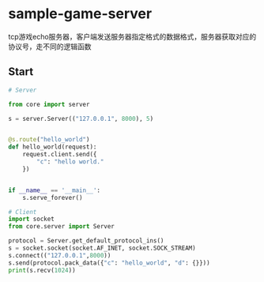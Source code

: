 # sample-game-server
tcp游戏echo服务器，客户端发送服务器指定格式的数据格式，服务器获取对应的协议号，走不同的逻辑函数


## Start

```python
# Server

from core import server

s = server.Server(("127.0.0.1", 8000), 5)


@s.route("hello_world")
def hello_world(request):
    request.client.send({
        "c": "hello world."
    })


if __name__ == '__main__':
    s.serve_forever()
```

```python
# Client
import socket
from core.server import Server

protocol = Server.get_default_protocol_ins()
s = socket.socket(socket.AF_INET, socket.SOCK_STREAM)
s.connect(("127.0.0.1",8000))
s.send(protocol.pack_data({"c": "hello_world", "d": {}}))
print(s.recv(1024))
```